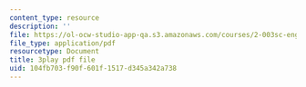 ```yaml
---
content_type: resource
description: ''
file: https://ol-ocw-studio-app-qa.s3.amazonaws.com/courses/2-003sc-engineering-dynamics-fall-2011/104fb703f90f601f1517d345a342a738_GUvoVvXwoOQ.pdf
file_type: application/pdf
resourcetype: Document
title: 3play pdf file
uid: 104fb703-f90f-601f-1517-d345a342a738
---
```

